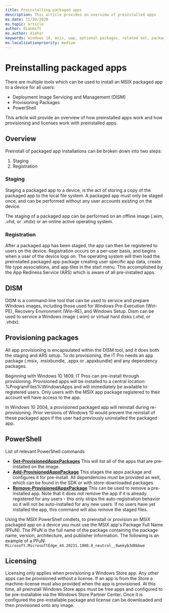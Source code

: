 ```yaml
---
title: Preinstalling packaged apps 
description: This article provides an overview of preinstalled apps 
ms.date: 11/30/2020
ms.topic: article
author: dianmsft
ms.author: diahar
keywords: windows 10, msix, uwp, optional packages, related set, package extension, visual studio, dism, preinstall, preinstalling, packaged apps, package full name, pfun
ms.localizationpriority: medium
---
```


# Preinstalling packaged apps
There are multiple tools which can be used to install an MSIX packaged app to a device for all users:

- Deployment Image Servicing and Management (DISM)
- Provisioning Packages
- PowerShell

This article will provide an overview of how preinstalled apps work and how provisioning and licenses work with preinstalled apps. 

## Overview
Preinstall of packaged app installations can be broken down into two steps: 
1. Staging
1. Registration

### Staging
Staging a packaged app to a device, is the act of storing a copy of the packaged app to the local file system. A packaged app must only be staged once, and can be performed without any user accounts existing on the device.

The staging of a packaged app can be performed on an offline image (.wim, .vhd, or .vhdx) or an online active operating system. 

### Registration
After a packaged app has been staged, the app can then be registered to users on the device. Registration occurs on a per-user basis, and begins when a user of the device logs on. The operating system will then load the preinstalled packaged app package creating user specific app data, create file type associations, and app tiles in the start menu. This accomplished by the App Rediness Service (ARS) which is aware of all pre-installed apps. 

## DISM
DISM is a command-line tool that can be used to service and prepare WIndows images, including those used for Windows Pre-Execution (Win-PE), Recovery Environment (Win-RE), and Windows Setup. Dism can be used to service a Windows image (.wim) or virtual hard disks (.vhd, or .vhdx).

## Provisioning packages
All app provisioning is encapsulated within the DISM tool, and it does both the staging and ARS setup. To do provisioning, the IT Pro needs an app package (.msix, .msixbundle, .appx or .appxbundle) and any dependency packages. 

Beginning with Windows 10 1809, IT Pros can pre-install through provisioning. Provisioned apps will be installed to a central location: %ProgramFiles%\WindowsApps and will immediately be available to registered users. Only users with the MSIX app package registered to their account will have access to the app.

In Windows 10 2004, a provisioned packaged app will reinstall during re-provisioning. Prior versions of Windows 10 would prevent the reinstall of these packaged apps if the user had previously uninstalled the packaged app.

## PowerShell
List of relevant PowerShell commands
* **[Get-ProvisionedAppxPackages](/powershell/module/dism/get-appxprovisionedpackage?view=win10-ps)** This will list all of the apps that are pre-installed on the image.
* **[Add-ProvisionedAppxPackage](/powershell/module/dism/add-appxprovisionedpackage?view=win10-ps)** This stages the appx package and configures it for pre-install. All dependencies must be provided as well, which can be found in the SDK or with store-downloaded packages.
* **[Remove-ProvisionedAppxPackage](/powershell/module/dism/remove-appxprovisionedpackage?view=win10-ps)** This can be used to remove a pre-installed app. Note that it does not remove the app if it is already registered for any users - this only strips the auto-registration behavior so it will not be auto-installed for any new users.  If no users have yet installed the app, this command will also remove the staged files.

Using the MSIX PowerShell cmdlets, to preinstall or provision an MSIX packaged app on a device you must use the MSIX app's Package Full Name (PFuN). The PFuN is the full name of the package containing the package name, version, architecture, and publisher information. The following is an example of a PFuN: `Microsoft.MicrosoftEdge_44.20231.1000.0_neutral__8wekyb3d8bbwe`

## Licensing
Licensing only applies when provisioning a Windows Store app. Any other apps can be provisioned without a license. If an app is from the Store a machine-license must also provided when the app is provisioned. At this time, all preinstall Windows Store apps must be free apps and configured to be pre-installable via the Windows Store Partner Center. Once it is configured the pre-installable package and license can be downloaded and then provisioned onto any image.